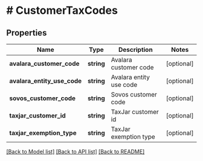 # # CustomerTaxCodes

## Properties

Name | Type | Description | Notes
------------ | ------------- | ------------- | -------------
**avalara_customer_code** | **string** | Avalara customer code | [optional]
**avalara_entity_use_code** | **string** | Avalara entity use code | [optional]
**sovos_customer_code** | **string** | Sovos customer code | [optional]
**taxjar_customer_id** | **string** | TaxJar customer id | [optional]
**taxjar_exemption_type** | **string** | TaxJar exemption type | [optional]

[[Back to Model list]](../../README.md#models) [[Back to API list]](../../README.md#endpoints) [[Back to README]](../../README.md)

